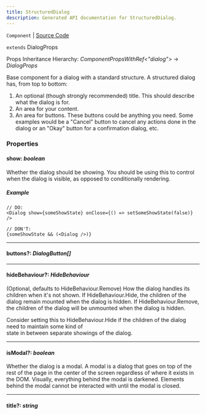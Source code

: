 ```yaml
---
title: StructuredDialog
description: Generated API documentation for StructuredDialog.
---
```


`Component` | [Source Code](https://github.com/mrCamelCode/jtjs/blob/ddfaeb1a2c9bf793372bb41076f65f452b124091/libs/react/lib/components/dialogs/StructuredDialog.tsx#L23)

`extends` DialogProps

Props Inheritance Hierarchy: _ComponentPropsWithRef<"dialog">_ -> _DialogProps_

Base component for a dialog with a standard structure. A structured dialog has, from top to bottom:

1. An optional (though strongly recommended) title. This should describe what the dialog is for.
2. An area for your content.
3. An area for buttons. These buttons could be anything you need. Some examples would be a "Cancel" button to cancel
any actions done in the dialog or an "Okay" button for a confirmation dialog, etc.

### Properties

#### show: _boolean_

Whether the dialog should be showing. You should be using this to control when the dialog
is visible, as opposed to conditionally rendering.

##### Example
```tsx
// DO:
<Dialog show={someShowState} onClose={() => setSomeShowState(false)} />

// DON'T:
{someShowState && (<Dialog />)}
```

---

#### buttons?: _DialogButton[]_

---

#### hideBehaviour?: _HideBehaviour_

(Optional, defaults to HideBehaviour.Remove) How the dialog handles its children when it's not shown. If
HideBehaviour.Hide, the children of the dialog remain mounted when the dialog is hidden.
If HideBehaviour.Remove, the children of the dialog will be unmounted when the dialog is hidden.

Consider setting this to HideBehaviour.Hide if the children of the dialog need to maintain some kind of \
state in between separate showings of the dialog.

---

#### isModal?: _boolean_

Whether the dialog is a modal. A modal is a dialog that goes on top of the rest of the page in the center of the
screen regardless of where it exists in the DOM. Visually, everything behind the modal is darkened. Elements
behind the modal cannot be interacted with until the modal is closed.

---

#### title?: _string_